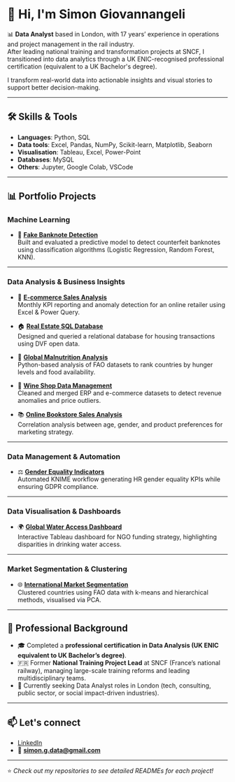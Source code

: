 # 👋 Hi, I'm Simon Giovannangeli

📊 **Data Analyst** based in London, with 17 years’ experience in operations and project management in the rail industry.  
After leading national training and transformation projects at SNCF, I transitioned into data analytics through a UK ENIC-recognised professional certification (equivalent to a UK Bachelor's degree).  

I transform real-world data into actionable insights and visual stories to support better decision-making.

---

## 🛠️ Skills & Tools
- **Languages**: Python, SQL 
- **Data tools**: Excel, Pandas, NumPy, Scikit-learn, Matplotlib, Seaborn  
- **Visualisation**: Tableau, Excel, Power-Point  
- **Databases**: MySQL 
- **Others**: Jupyter, Google Colab, VSCode 

---

## 📊 Portfolio Projects

### Machine Learning
- 🔎 [**Fake Banknote Detection**](https://github.com/username/fake-banknote-detection-ml)  
  Built and evaluated a predictive model to detect counterfeit banknotes using classification algorithms (Logistic Regression, Random Forest, KNN).

---

### Data Analysis & Business Insights
- 🛒 [**E-commerce Sales Analysis**](https://github.com/username/ecommerce-sales-analysis-excel)  
  Monthly KPI reporting and anomaly detection for an online retailer using Excel & Power Query.

- 🏠 [**Real Estate SQL Database**](https://github.com/username/real-estate-sql-database)  
  Designed and queried a relational database for housing transactions using DVF open data.

- 🌾 [**Global Malnutrition Analysis**](https://github.com/username/malnutrition-global-analysis-python)  
  Python-based analysis of FAO datasets to rank countries by hunger levels and food availability.

- 🍷 [**Wine Shop Data Management**](https://github.com/username/wine-shop-data-cleaning-python)  
  Cleaned and merged ERP and e-commerce datasets to detect revenue anomalies and price outliers.

- 📚 [**Online Bookstore Sales Analysis**](https://github.com/username/online-bookstore-sales-analysis)  
  Correlation analysis between age, gender, and product preferences for marketing strategy.

---

### Data Management & Automation
- ⚖️ [**Gender Equality Indicators**](https://github.com/username/gender-equality-knime-workflow)  
  Automated KNIME workflow generating HR gender equality KPIs while ensuring GDPR compliance.

---

### Data Visualisation & Dashboards
- 🌍 [**Global Water Access Dashboard**](https://github.com/username/global-water-access-dashboard)  
  Interactive Tableau dashboard for NGO funding strategy, highlighting disparities in drinking water access.

---

### Market Segmentation & Clustering
- 🌐 [**International Market Segmentation**](https://github.com/username/international-market-clustering)  
  Clustered countries using FAO data with k-means and hierarchical methods, visualised via PCA.

---

## 💼 Professional Background
- 🎓 Completed a **professional certification in Data Analysis (UK ENIC equivalent to UK Bachelor’s degree)**.  
- 🇫🇷 Former **National Training Project Lead** at SNCF (France’s national railway), managing large-scale training reforms and leading multidisciplinary teams.  
- 🎯 Currently seeking Data Analyst roles in London (tech, consulting, public sector, or social impact-driven industries).  

---

## 📫 Let's connect
- [LinkedIn](https://linkedin.com/in/yourprofile)  
- 📧 **simon.g.data@gmail.com**

---
⭐ *Check out my repositories to see detailed READMEs for each project!*
